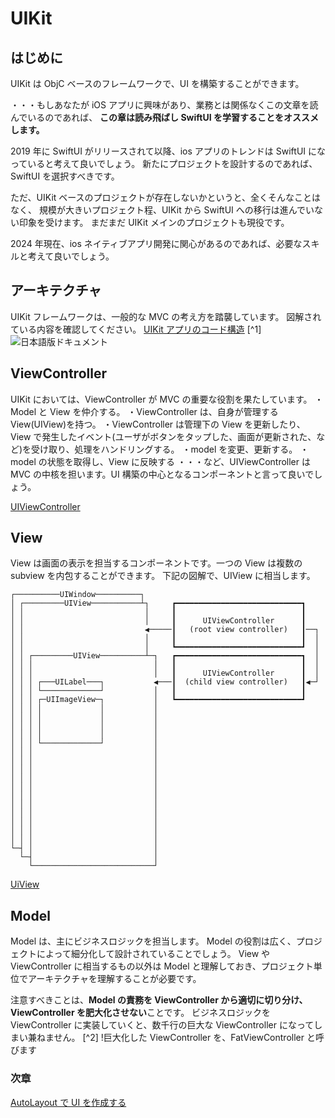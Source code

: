 # UIKit

## はじめに

UIKit は ObjC ベースのフレームワークで、UI を構築することができます。

・・・もしあなたが iOS アプリに興味があり、業務とは関係なくこの文章を読んでいるのであれば、
**この章は読み飛ばし SwiftUI を学習することをオススメします。**

2019 年に SwiftUI がリリースされて以降、ios アプリのトレンドは SwiftUI になっていると考えて良いでしょう。
新たにプロジェクトを設計するのであれば、SwiftUI を選択すべきです。

ただ、UIKit ベースのプロジェクトが存在しないかというと、全くそんなことはなく、
規模が大きいプロジェクト程、UIKit から SwiftUI への移行は進んでいない印象を受けます。
まだまだ UIKit メインのプロジェクトも現役です。

2024 年現在、ios ネイティブアプリ開発に関心があるのであれば、必要なスキルと考えて良いでしょう。

## アーキテクチャ

UIKit フレームワークは、一般的な MVC の考え方を踏襲しています。
図解されている内容を確認してください。
[UIKit アプリのコード構造](https://developer.apple.com/documentation/uikit/about_app_development_with_uikit#2928569)
[^1]
![日本語版ドキュメント](https://developer.apple.com/jp/documentation/uikit/about_app_development_with_uikit/)

## ViewController

UIKit においては、ViewController が MVC の重要な役割を果たしています。
・Model と View を仲介する。
・ViewController は、自身が管理する View(UIView)を持つ。
・ViewController は管理下の View を更新したり、View で発生したイベント(ユーザがボタンをタップした、画面が更新された、など)を受け取り、処理をハンドリングする。
・model を変更、更新する。
・model の状態を取得し、View に反映する
・・・など、UIViewController は MVC の中核を担います。UI 構築の中心となるコンポーネントと言って良いでしょう。

[UIViewController](https://developer.apple.com/documentation/uikit/uiviewcontroller)

## View

View は画面の表示を担当するコンポーネントです。一つの View は複数の subview を内包することができます。
下記の図解で、UIView に相当します。

```
┌──────────UIWindow──────────┐
│ ┌─────────UIView───────────┴┐     ┏━━━━━━━━━━━━━━━━━━━━━━━━━━━━┓
│ │                           │     ┃                            ┃
│ │                           │     ┃      UIViewController      ┃
│ │                           ◀─────┃   (root view controller)   ┃──┐
│ │                           │     ┃                            ┃  │
│ │                           │     ┗━━━━━━━━━━━━━━━━━━━━━━━━━━━━┛  │
│ │ ┌─────────UIView──────────┴─┐   ┏━━━━━━━━━━━━━━━━━━━━━━━━━━━━┓  │
│ │ │                           │   ┃                            ┃  │
│ │ │                           │   ┃      UIViewController      ┃  │
│ │ │ ┌───UILabel───┐           ◀───┃  (child view controller)   ┃◀─┘
│ │ │ └─────────────┘           │   ┃                            ┃
│ │ │ ┌─UIImageView─┐           │   ┗━━━━━━━━━━━━━━━━━━━━━━━━━━━━┛
│ │ │ │             │           │
│ │ │ │             │           │
│ │ │ │             │           │
│ │ │ │             │           │
│ │ │ └─────────────┘           │
│ │ │                           │
│ │ │                           │
│ │ │                           │
│ │ │                           │
│ │ │                           │
│ │ │                           │
│ │ │                           │
│ │ │                           │
│ │ │                           │
│ │ │                           │
│ │ │                           │
└─┤ │                           │
  └─┤                           │
    └───────────────────────────┘
```

[UiView](https://developer.apple.com/documentation/uikit/uiview)

## Model

Model は、主にビジネスロジックを担当します。
Model の役割は広く、プロジェクトによって細分化して設計されていることでしょう。
View や ViewController に相当するもの以外は Model と理解しておき、プロジェクト単位でアーキテクチャを理解することが必要です。

注意すべきことは、**Model の責務を ViewController から適切に切り分け、ViewController を肥大化させない**ことです。
ビジネスロジックを ViewController に実装していくと、数千行の巨大な ViewController になってしまい兼ねません。
[^2]
!巨大化した ViewController を、FatViewController と呼びます

### 次章

[AutoLayout で UI を作成する](../UIkit/AutoLayout/README.md)
